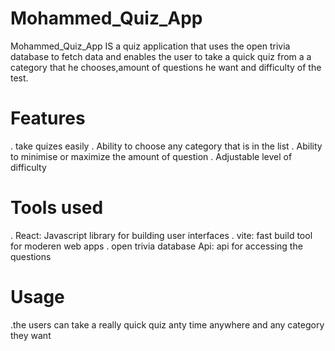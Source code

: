 # Mohammed_Quiz_App
 Mohammed_Quiz_App IS  a quiz application that uses the open trivia database to fetch data and enables the user to take a quick quiz from a a category that he chooses,amount of questions he want and difficulty of the test.

# Features
. take quizes easily 
. Ability to choose any category that is in the list
. Ability to minimise or maximize the amount of question
. Adjustable level of difficulty
# Tools used
. React: Javascript library for building user interfaces
. vite: fast build tool for moderen web apps
. open trivia database Api: api for accessing the questions 
# Usage
.the users can take a really quick quiz anty time anywhere and any category they want
